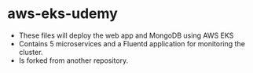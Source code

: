 # aws-eks-udemy

- These files will deploy the web app and MongoDB using AWS EKS
- Contains 5 microservices and a Fluentd application for monitoring the cluster.
- Is forked from another repository.
